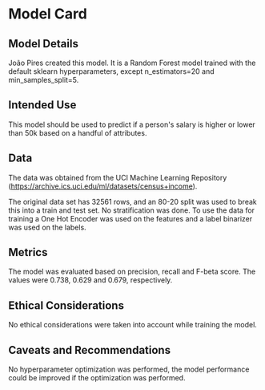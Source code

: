 # Model Card

## Model Details
João Pires created this model. It is a Random Forest model trained with the default sklearn hyperparameters, except n_estimators=20 and min_samples_split=5.

## Intended Use
This model should be used to predict if a person's salary is higher or lower than 50k based on a handful of attributes.

## Data
The data was obtained from the UCI Machine Learning Repository (https://archive.ics.uci.edu/ml/datasets/census+income).

The original data set has 32561 rows, and an 80-20 split was used to break this into a train and test set. No stratification was done. To use the data for training a One Hot Encoder was used on the features and a label binarizer was used on the labels.

## Metrics
The model was evaluated based on precision, recall and F-beta score. The values were 0.738, 0.629 and 0.679, respectively.

## Ethical Considerations
No ethical considerations were taken into account while training the model.

## Caveats and Recommendations
No hyperparameter optimization was performed, the model performance could be improved if the optimization was performed.